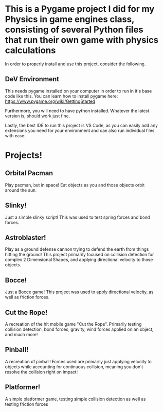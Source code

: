 # This is a Pygame project I did for my Physics in game engines class, consisting of several Python files that run their own game with physics calculations

In order to properly install and use this project, consider the following.

## DeV Environment
This needs pygame installed on your computer in order to run in it's base code like this. You can learn how to install pygame here: https://www.pygame.org/wiki/GettingStarted

Furthermore, you will need to have python installed. Whatever the latest version is, should work just fine.

Lastly, the best IDE to run this project is VS Code, as you can easily add any extensions you need for your environment and can also run individual files with ease.

# Projects!

## Orbital Pacman
Play pacman, but in space! Eat objects as you and those objects orbit around the sun.

## Slinky!
Just a simple slinky script! This was used to test spring forces and bond forces.

## Astroblaster!
Play as a ground defense cannon trying to defend the earth from things hitting the ground! This project primarily focused on collision detection for complex 2 Dimensional Shapes, and applying directional velocity to those objects.

## Bocce!
Just a Bocce game! This project was used to apply directional velocity, as well as friction forces.

## Cut the Rope!
A recreation of the hit mobile game "Cut the Rope". Primarily testing collision detection, bond forces, gravity, wind forces applied on an object, and much more!

## Pinball!
A recreation of pinball! Forces used are primarily just applying velocity to objects while accounting for continuous collision, meaning you don't resolve the collision right on impact!

## Platformer!
A simple platformer game, testing simple collision detection as well as testing friction forces
